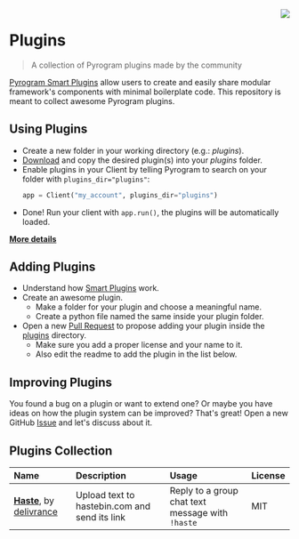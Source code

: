 <img align="right" src="https://emojipedia-us.s3.dualstack.us-west-1.amazonaws.com/thumbs/120/apple/155/jigsaw-puzzle-piece_1f9e9.png">

# Plugins

> A collection of Pyrogram plugins made by the community

[Pyrogram Smart Plugins](//docs.pyrogram.ml/resources/SmartPlugins) allow users to create and easily share modular framework's components with minimal boilerplate code. This repository is meant to collect awesome Pyrogram plugins.

## Using Plugins

- Create a new folder in your working directory (e.g.: *plugins*).
- [Download](https://github.com/pyrogram/plugins/archive/master.zip) and copy the desired plugin(s) into your *plugins* folder.
- Enable plugins in your Client by telling Pyrogram to search on your folder with `plugins_dir="plugins"`:
  ```python
  app = Client("my_account", plugins_dir="plugins")
  ```
- Done! Run your client with `app.run()`, the plugins will be automatically loaded.

[**More details**](https://docs.pyrogram.ml/resources/SmartPlugins#using-smart-plugins)

## Adding Plugins

- Understand how [Smart Plugins](//docs.pyrogram.ml/resources/SmartPlugins) work.
- Create an awesome plugin.
  - Make a folder for your plugin and choose a meaningful name.
  - Create a python file named the same inside your plugin folder.
- Open a new [Pull Request](https://github.com/pyrogram/plugins/compare) to propose adding your plugin inside the [plugins](plugins) directory.
  - Make sure you add a proper license and your name to it.
  - Also edit the readme to add the plugin in the list below.

## Improving Plugins

You found a bug on a plugin or want to extend one? Or maybe you have ideas on how the plugin system can be improved? That's great! Open a new GitHub [Issue](issues/new) and let's discuss about it.

## Plugins Collection

Name | Description | Usage | License
:--- | :--- | :--- | :---
[**Haste**](plugins/haste), by [delivrance](//github.com/delivrance) | Upload text to hastebin.com and send its link | Reply to a group chat text message with `!haste` | MIT
